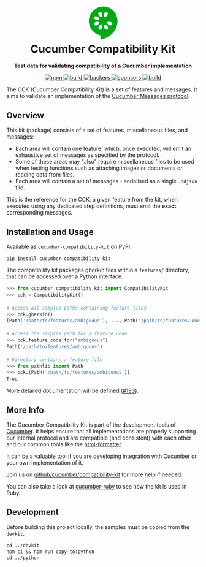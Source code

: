 <h1 align="center">
  <img src="https://raw.githubusercontent.com/cucumber/cucumber-js/46a5a78107be27e99c6e044c69b6e8f885ce456c/docs/images/logo.svg" alt="Cucumber logo" width="75">
  <br>
  Cucumber Compatibility Kit
</h1>
<p align="center">
  <b>Test data for validating compatibility of a Cucumber implementation</b>
</p>

<p align="center">
  <a href="https://pypi.python.org/pypi/cucumber-tag-expressions">
    <img src="https://img.shields.io/pypi/v/cucumber-compatibility-kit.svg?color=dark-green" alt="npm">
  </a>
  <a href="https://github.com/cucumber/compatibility-kit/actions/workflows/test-python.yml">
    <img src="https://github.com/cucumber/compatibility-kit/actions/workflows/test-python.yml/badge.svg" alt="build">
  </a>
  <a href="https://opencollective.com/cucumber">
    <img src="https://opencollective.com/cucumber/backers/badge.svg" alt="backers">
  </a>
  <a href="https://opencollective.com/cucumber">
    <img src="https://opencollective.com/cucumber/sponsors/badge.svg" alt="sponsors">
  </a>
  <a href="https://cucumber.io">
    <img src="https://img.shields.io/badge/-docs-brightgreen?logo=cucumber&logoColor=bright%20green&labelColor=grey" alt="build">
  </a>
</p>

The CCK (Cucumber Compatibility Kit) is a set of features and messages. It aims to validate an implementation of the [Cucumber Messages protocol](https://github.com/cucumber/common/tree/main/messages#cucumber-messages).

## Overview

This kit (package) consists of a set of features, miscellaneous files, and messages:

- Each area will contain one feature, which, once executed, will emit an exhaustive set of messages as specified by the protocol.
- Some of these areas may "also" require miscellaneous files to be used when testing functions such as attaching images or documents or reading data from files.
- Each area will contain a set of messages - serialised as a single `.ndjson` file.

This is the reference for the CCK: a given feature from the kit, when executed using any dedicated step definitions, must emit the **exact** corresponding messages.

## Installation and Usage

Available as [`cucumber-compatibility-kit`](https://pypi.org/project/cucumber-compatibility-kit/) on PyPI.

```console
pip install cucumber-compatibility-kit
```

The compatibility kit packages gherkin files within a `features/` directory, that can be accessed over a Python interface.

```python
>>> from cucumber_compatibility_kit import CompatibilityKit
>>> cck = CompatibilityKit()

# Access all samples paths containing feature files
>>> cck.gherkin()
[Path('/path/to/features/ambiguous'), ..., Path('/path/to/features/unused-steps')]

# Access the samples path for a feature code
>>> cck.feature_code_for("ambiguous")
Path('/path/to/features/ambiguous')

# Directory contains a feature file
>>> from pathlib import Path
>>> cck.(Path('/path/to/features/ambiguous'))
True
```

More detailed documentation will be defined ([#193](https://github.com/cucumber/compatibility-kit/issues/193)).

## More Info

The Cucumber Compatibility Kit is part of the development tools of [Cucumber](https://cucumber.io). It helps ensure that all implementations are properly supporting our internal protocol and are compatible (and consistent) with each other and our common tools like the [html-formatter](https://github.com/cucumber/html-formatter).

It can be a valuable tool if you are developing integration with Cucumber or your own implementation of it.

Join us on [github/cucumber/compatibility-kit](https://github.com/cucumber/compatibility-kit) for more help if needed.

You can also take a look at [cucumber-ruby](https://github.com/cucumber/cucumber-ruby/blob/v9.2.0/compatibility/cck_spec.rb) to see how the kit is used in Ruby.

## Development

Before building this project locally, the samples must be copied from the `devkit`.

```console
cd ../devkit
npm ci && npm run copy-to:python
cd ../python
```
